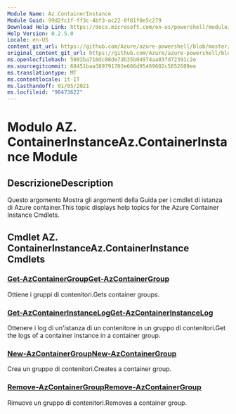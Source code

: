 ```yaml
---
Module Name: Az.ContainerInstance
Module Guid: 99d2fc1f-ff3c-4bf3-ac22-8f81f0e5c279
Download Help Link: https://docs.microsoft.com/en-us/powershell/module/az.containerinstance
Help Version: 0.2.5.0
Locale: en-US
content_git_url: https://github.com/Azure/azure-powershell/blob/master/src/ContainerInstance/ContainerInstance/help/Az.ContainerInstance.md
original_content_git_url: https://github.com/Azure/azure-powershell/blob/master/src/ContainerInstance/ContainerInstance/help/Az.ContainerInstance.md
ms.openlocfilehash: 5002ba710dc08de7db35b04974aa03fd72391c2e
ms.sourcegitcommit: 68451baa389791703e666d95469602c5652609ee
ms.translationtype: MT
ms.contentlocale: it-IT
ms.lasthandoff: 01/05/2021
ms.locfileid: "98473622"
---
```

# <span data-ttu-id="b73e8-101">Modulo AZ. ContainerInstance</span><span class="sxs-lookup"><span data-stu-id="b73e8-101">Az.ContainerInstance Module</span></span>
## <span data-ttu-id="b73e8-102">Descrizione</span><span class="sxs-lookup"><span data-stu-id="b73e8-102">Description</span></span>
<span data-ttu-id="b73e8-103">Questo argomento Mostra gli argomenti della Guida per i cmdlet di istanza di Azure container.</span><span class="sxs-lookup"><span data-stu-id="b73e8-103">This topic displays help topics for the Azure Container Instance Cmdlets.</span></span>

## <span data-ttu-id="b73e8-104">Cmdlet AZ. ContainerInstance</span><span class="sxs-lookup"><span data-stu-id="b73e8-104">Az.ContainerInstance Cmdlets</span></span>
### [<span data-ttu-id="b73e8-105">Get-AzContainerGroup</span><span class="sxs-lookup"><span data-stu-id="b73e8-105">Get-AzContainerGroup</span></span>](Get-AzContainerGroup.md)
<span data-ttu-id="b73e8-106">Ottiene i gruppi di contenitori.</span><span class="sxs-lookup"><span data-stu-id="b73e8-106">Gets container groups.</span></span>

### [<span data-ttu-id="b73e8-107">Get-AzContainerInstanceLog</span><span class="sxs-lookup"><span data-stu-id="b73e8-107">Get-AzContainerInstanceLog</span></span>](Get-AzContainerInstanceLog.md)
<span data-ttu-id="b73e8-108">Ottenere i log di un'istanza di un contenitore in un gruppo di contenitori.</span><span class="sxs-lookup"><span data-stu-id="b73e8-108">Get the logs of a container instance in a container group.</span></span>

### [<span data-ttu-id="b73e8-109">New-AzContainerGroup</span><span class="sxs-lookup"><span data-stu-id="b73e8-109">New-AzContainerGroup</span></span>](New-AzContainerGroup.md)
<span data-ttu-id="b73e8-110">Crea un gruppo di contenitori.</span><span class="sxs-lookup"><span data-stu-id="b73e8-110">Creates a container group.</span></span>

### [<span data-ttu-id="b73e8-111">Remove-AzContainerGroup</span><span class="sxs-lookup"><span data-stu-id="b73e8-111">Remove-AzContainerGroup</span></span>](Remove-AzContainerGroup.md)
<span data-ttu-id="b73e8-112">Rimuove un gruppo di contenitori.</span><span class="sxs-lookup"><span data-stu-id="b73e8-112">Removes a container group.</span></span>

